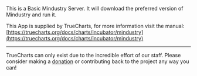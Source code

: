 This is a Basic Mindustry Server. It will download the preferred version of Mindustry and run it.

This App is supplied by TrueCharts, for more information visit the manual: [https://truecharts.org/docs/charts/incubator/mindustry](https://truecharts.org/docs/charts/incubator/mindustry)

---

TrueCharts can only exist due to the incredible effort of our staff.
Please consider making a [donation](https://truecharts.org/docs/about/sponsor) or contributing back to the project any way you can!

